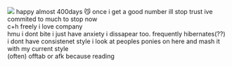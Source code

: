 <img src="https://i.postimg.cc/vBzJ7VJm/pontown.png"/> happy almost 400days 😼 once i get a good number ill stop trust ive commited to much to stop now <br>
c+h freely i love company
<br> hmu i dont bite i just have anxiety i dissapear too. frequently hibernates(??)
<br> i dont have consistenet style i look at peoples ponies on here and mash it with my current style
<br> (often) offtab or afk because reading
